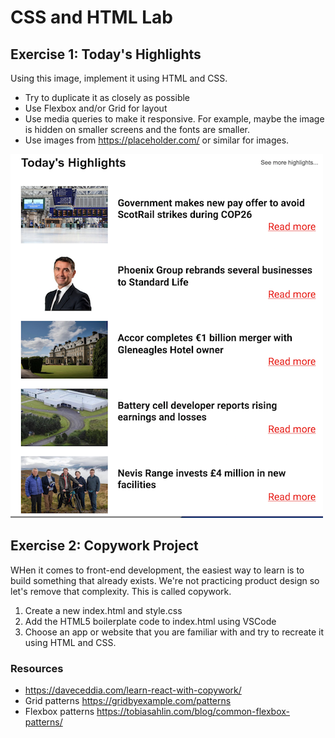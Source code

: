 # CSS and HTML Lab


## Exercise 1: Today's Highlights

Using this image, implement it using HTML and CSS.

* Try to duplicate it as closely as possible
* Use Flexbox and/or Grid for layout
* Use media queries to make it responsive. For example, maybe the image is hidden on smaller screens and the fonts are smaller.
* Use images from https://placeholder.com/ or similar for images.

![Todays highlights](./images/html_and_css_exercise_1.png)


## Exercise 2: Copywork Project

WHen it comes to front-end development, the easiest way to learn is to build something that already exists. We're not practicing product design so let's remove that complexity. This is called copywork.

1. Create a new index.html and style.css
2. Add the HTML5 boilerplate code to index.html using VSCode 
3. Choose an app or website that you are familiar with and try to recreate it using HTML and CSS.

### Resources

- https://daveceddia.com/learn-react-with-copywork/
- Grid patterns https://gridbyexample.com/patterns
- Flexbox patterns https://tobiasahlin.com/blog/common-flexbox-patterns/